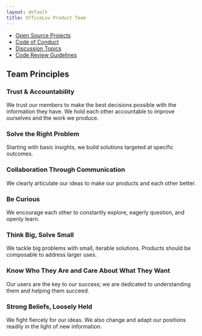 ```yaml
---
layout: default
title: OfficeLuv Product Team
---
```

<ul>
    <li>
        <a href="https://github.com/officeluv">Open Source Projects</a>
    </li>
    <li>
        <a href="/code-of-conduct">Code of Conduct</a>
    </li>
    <li>
        <a href="/topics">Discussion Topics</a>
    </li>
    <li>
        <a href="/code-reviews">Code Review Guidelines</a>
    </li>
</ul>

## Team Principles

### Trust & Accountability
We trust our members to make the best decisions possible with the information they have. We hold each other accountable to improve ourselves and the work we produce.

### Solve the Right Problem
Starting with basic insights, we build solutions targeted at specific outcomes. 

### Collaboration Through Communication
We clearly articulate our ideas to make our products and each other better.

### Be Curious
We encourage each other to constantly explore, eagerly question, and openly learn.

### Think Big, Solve Small
We tackle big problems with small, iterable solutions. Products should be composable to address larger uses.

### Know Who They Are and Care About What They Want
Our users are the key to our success; we are dedicated to understanding them and helping them succeed.  

### Strong Beliefs, Loosely Held
We fight fiercely for our ideas. We also change and adapt our positions readily in the light of new information.
